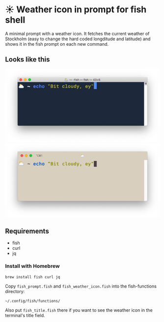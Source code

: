 # ☀️ Weather icon in prompt for fish shell

A minimal prompt with a weather icon. It fetches the current weather of Stockholm (easy to change the hard coded longditude and latitude) and shows it in the fish prompt on each new command.

## Looks like this

![Dark terminal](img/terminal_dark.png?raw=true "Title")
![Solarized light iterm](img/iterm_solaris.png?raw=true "Title")

## Requirements

- fish
- curl
- jq

### Install with Homebrew

```
brew install fish curl jq
```

Copy `fish_prompt.fish` and `fish_weather_icon.fish` into the fish-functions directory:

```
~/.config/fish/functions/
```

Also put `fish_title.fish` there if you want to see the weather icon in the terminal's title field.
